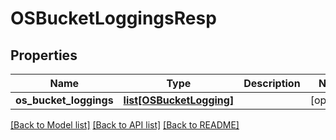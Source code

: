 # OSBucketLoggingsResp

## Properties
Name | Type | Description | Notes
------------ | ------------- | ------------- | -------------
**os_bucket_loggings** | [**list[OSBucketLogging]**](OSBucketLogging.md) |  | [optional] 

[[Back to Model list]](../README.md#documentation-for-models) [[Back to API list]](../README.md#documentation-for-api-endpoints) [[Back to README]](../README.md)


